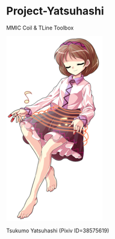 # Project-Yatsuhashi
MMIC Coil & TLine Toolbox

[<img src="doc/38575619_p6.png" width=256>](doc/38575619_p6.png)

Tsukumo Yatsuhashi (Pixiv ID=38575619)